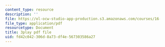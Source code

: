 ```yaml
---
content_type: resource
description: ''
file: https://ol-ocw-studio-app-production.s3.amazonaws.com/courses/16-885j-aircraft-systems-engineering-fall-2005/fd42c042306d8a73df4e567303586a27_KFOv1WtlAow.pdf
file_type: application/pdf
resourcetype: Document
title: 3play pdf file
uid: fd42c042-306d-8a73-df4e-567303586a27
---
```

